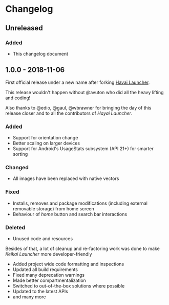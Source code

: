 # Changelog

## Unreleased

### Added
* This changelog document


## 1.0.0 - 2018-11-06

First official release under a new name after forking [Hayai Launcher](https://github.com/edgarvperes/HayaiLauncher).

This release wouldn't happen without @avuton who did all the heavy lifting and coding!

Also thanks to @edio, @gaul, @wbrawner for bringing the day of this release closer and to all the contributors of _Hayai Launcher_.

### Added
* Support for orientation change
* Better scaling on larger devices
* Support for Android's UsageStats subsystem (API 21+) for smarter sorting

### Changed
* All images have been replaced with native vectors

### Fixed
* Installs, removes and package modifications (including external removable storage) from home screen
* Behaviour of _home_ button and search bar interactions

### Deleted
* Unused code and resources 

Besides of that, a lot of cleanup and re-factoring work was done to make _Keikai Launcher_ more developer-friendly
* Added project wide code formatting and inspections
* Updated all build requirements 
* Fixed many deprecation warnings
* Made better compartmentalization
* Switched to out-of-the-box solutions where possible
* Updated to the latest APIs
* and many more

